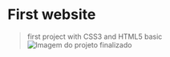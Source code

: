 # First website
> first project with CSS3 and HTML5 basic
![Imagem do projeto finalizado](https://github.com/melissalindince/Projeto-Anna-Bella/blob/main/end%20of%20the%20project.png)
